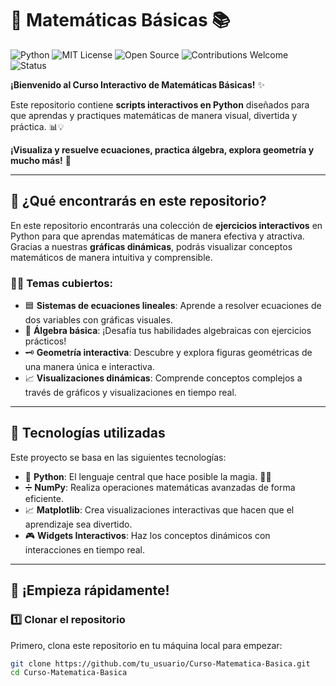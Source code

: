 # 🌟 **Matemáticas Básicas** 📚

![Python](https://img.shields.io/badge/python-3.8%2B-blue.svg) ![MIT License](https://img.shields.io/badge/license-MIT-green.svg) ![Open Source](https://img.shields.io/badge/Open%20Source-%E2%9C%94-brightgreen.svg) ![Contributions Welcome](https://img.shields.io/badge/contributions-welcome-%231DA1F2.svg) ![Status](https://img.shields.io/badge/status-active-success.svg)

**¡Bienvenido al Curso Interactivo de Matemáticas Básicas!** ✨

Este repositorio contiene **scripts interactivos en Python** diseñados para que aprendas y practiques matemáticas de manera visual, divertida y práctica. 📊💡

**¡Visualiza y resuelve ecuaciones, practica álgebra, explora geometría y mucho más!** 🚀

---

## 🎯 **¿Qué encontrarás en este repositorio?**

En este repositorio encontrarás una colección de **ejercicios interactivos** en Python para que aprendas matemáticas de manera efectiva y atractiva. Gracias a nuestras **gráficas dinámicas**, podrás visualizar conceptos matemáticos de manera intuitiva y comprensible.

### 🧑‍🏫 **Temas cubiertos:**

- 🟦 **Sistemas de ecuaciones lineales**: Aprende a resolver ecuaciones de dos variables con gráficas visuales.
- 🧒 **Álgebra básica**: ¡Desafía tus habilidades algebraicas con ejercicios prácticos!
- 🗝 **Geometría interactiva**: Descubre y explora figuras geométricas de una manera única e interactiva.
- 📈 **Visualizaciones dinámicas**: Comprende conceptos complejos a través de gráficos y visualizaciones en tiempo real.

---

## 🚒 **Tecnologías utilizadas**

Este proyecto se basa en las siguientes tecnologías:

- 🐍 **Python**: El lenguaje central que hace posible la magia. 🐍✨
- ➗ **NumPy**: Realiza operaciones matemáticas avanzadas de forma eficiente.
- 📈 **Matplotlib**: Crea visualizaciones interactivas que hacen que el aprendizaje sea divertido.
- 🎮 **Widgets Interactivos**: Haz los conceptos dinámicos con interacciones en tiempo real.

---

## 🚀 **¡Empieza rápidamente!**

### 1️⃣ **Clonar el repositorio**

Primero, clona este repositorio en tu máquina local para empezar:

```bash
git clone https://github.com/tu_usuario/Curso-Matematica-Basica.git
cd Curso-Matematica-Basica
